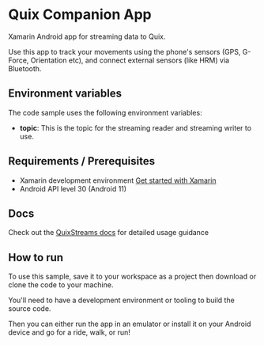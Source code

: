 # Quix Companion App
Xamarin Android app for streaming data to Quix.

Use this app to track your movements using the phone's sensors (GPS, G-Force, Orientation etc), and connect external sensors (like HRM) via Bluetooth.

## Environment variables

The code sample uses the following environment variables:

- **topic**: This is the topic for the streaming reader and streaming writer to use.

## Requirements / Prerequisites
 - Xamarin development environment [Get started with Xamarin](https://docs.microsoft.com/en-us/xamarin/android/get-started/)
 - Android API level 30 (Android 11)

## Docs
Check out the [QuixStreams docs](https://quix.io/docs/client-library-intro.html) for detailed usage guidance

## How to run

To use this sample, save it to your workspace as a project then download or clone the code to your machine.

You'll need to have a development environment or tooling to build the source code.

Then you can either run the app in an emulator or install it on your Android device and go for a ride, walk, or run!
